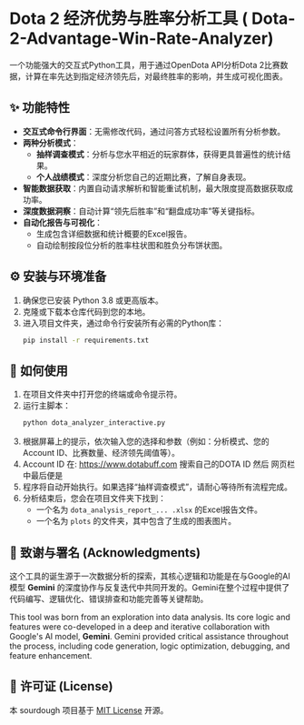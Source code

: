 # Dota 2 经济优势与胜率分析工具 ( **Dota-2-Advantage-Win-Rate-Analyzer**)

一个功能强大的交互式Python工具，用于通过OpenDota API分析Dota 2比赛数据，计算在率先达到指定经济领先后，对最终胜率的影响，并生成可视化图表。

## ✨ 功能特性

- **交互式命令行界面**：无需修改代码，通过问答方式轻松设置所有分析参数。
- **两种分析模式**：
  - **抽样调查模式**：分析与您水平相近的玩家群体，获得更具普遍性的统计结果。
  - **个人战绩模式**：深度分析您自己的近期比赛，了解自身表现。
- **智能数据获取**：内置自动请求解析和智能重试机制，最大限度提高数据获取成功率。
- **深度数据洞察**：自动计算“领先后胜率”和“翻盘成功率”等关键指标。
- **自动化报告与可视化**：
  - 生成包含详细数据和统计概要的Excel报告。
  - 自动绘制按段位分析的胜率柱状图和胜负分布饼状图。

## ⚙️ 安装与环境准备

1.  确保您已安装 Python 3.8 或更高版本。
2.  克隆或下载本仓库代码到您的本地。
3.  进入项目文件夹，通过命令行安装所有必需的Python库：
    ```bash
    pip install -r requirements.txt
    ```

## 🚀 如何使用

1.  在项目文件夹中打开您的终端或命令提示符。
2.  运行主脚本：
    ```bash
    python dota_analyzer_interactive.py
    ```
3.  根据屏幕上的提示，依次输入您的选择和参数（例如：分析模式、您的Account ID、比赛数量、经济领先阈值等）。
4.  Account ID 在: https://www.dotabuff.com 搜索自己的DOTA ID 然后 网页栏中最后便是
5.  程序将自动开始执行。如果选择“抽样调查模式”，请耐心等待所有流程完成。
6.  分析结束后，您会在项目文件夹下找到：
    - 一个名为 `dota_analysis_report_... .xlsx` 的Excel报告文件。
    - 一个名为 `plots` 的文件夹，其中包含了生成的图表图片。

## 🙏 致谢与署名 (Acknowledgments)

这个工具的诞生源于一次数据分析的探索，其核心逻辑和功能是在与Google的AI模型 **Gemini** 的深度协作与反复迭代中共同开发的。Gemini在整个过程中提供了代码编写、逻辑优化、错误排查和功能完善等关键帮助。

This tool was born from an exploration into data analysis. Its core logic and features were co-developed in a deep and iterative collaboration with Google's AI model, **Gemini**. Gemini provided critical assistance throughout the process, including code generation, logic optimization, debugging, and feature enhancement.

## 📄 许可证 (License)


本 sourdough 项目基于 [MIT License](LICENSE) 开源。
